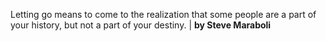 Letting go means to come to the realization that some people are a part of your history, but not a part of your destiny. | **by Steve Maraboli**